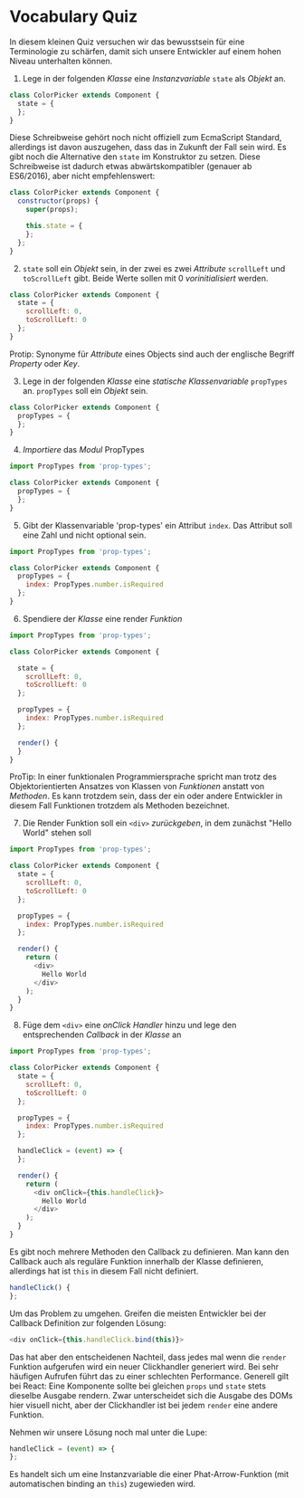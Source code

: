 # Vocabulary Quiz

In diesem kleinen Quiz versuchen wir das bewusstsein für eine Terminologie zu schärfen, damit sich unsere Entwickler auf einem hohen Niveau unterhalten können.

1. Lege in der folgenden _Klasse_ eine _Instanzvariable_ `state` als _Objekt_ an.

```js
class ColorPicker extends Component {
  state = {
  };
}
```

Diese Schreibweise gehört noch nicht offiziell zum EcmaScript Standard, allerdings ist davon auszugehen, dass das in Zukunft der Fall sein wird. Es gibt noch die Alternative den `state` im Konstruktor zu setzen. Diese Schreibweise ist dadurch etwas abwärtskompatibler (genauer ab ES6/2016), aber nicht empfehlenswert:

```js
class ColorPicker extends Component {
  constructor(props) {
    super(props);

    this.state = {
    };
  };
}
```

2. `state` soll ein _Objekt_ sein, in der zwei es zwei _Attribute_ `scrollLeft` und `toScrollLeft` gibt. Beide Werte sollen mit 0 _vorinitialisiert_ werden.

```js
class ColorPicker extends Component {
  state = {
    scrollLeft: 0,
    toScrollLeft: 0
  };
}
```

Protip: Synonyme für _Attribute_ eines Objects sind auch der englische Begriff _Property_ oder _Key_.

3. Lege in der folgenden _Klasse_ eine _statische Klassenvariable_ `propTypes` an. `propTypes` soll ein _Objekt_ sein.

```js
class ColorPicker extends Component {
  propTypes = {
  };
}
```

4. _Importiere_ das _Modul_ PropTypes

```js
import PropTypes from 'prop-types';

class ColorPicker extends Component {
  propTypes = {
  };
}
```

5. Gibt der Klassenvariable 'prop-types' ein Attribut `index`. Das Attribut soll eine Zahl und nicht optional sein.

```js
import PropTypes from 'prop-types';

class ColorPicker extends Component {
  propTypes = {
    index: PropTypes.number.isRequired
  };
}
```

6. Spendiere der _Klasse_ eine render _Funktion_

```js
import PropTypes from 'prop-types';

class ColorPicker extends Component {

  state = {
    scrollLeft: 0,
    toScrollLeft: 0
  };

  propTypes = {
    index: PropTypes.number.isRequired
  };

  render() {
  }
}
```

ProTip: In einer funktionalen Programmiersprache spricht man trotz des Objektorientierten Ansatzes von Klassen von _Funktionen_ anstatt von _Methoden_. Es kann trotzdem sein, dass der ein oder andere Entwickler in diesem Fall Funktionen trotzdem als Methoden bezeichnet.

7. Die Render Funktion soll ein `<div>` _zurückgeben_, in dem zunächst "Hello World" stehen soll

```js
import PropTypes from 'prop-types';

class ColorPicker extends Component {
  state = {
    scrollLeft: 0,
    toScrollLeft: 0
  };

  propTypes = {
    index: PropTypes.number.isRequired
  };

  render() {
    return (
      <div>
        Hello World
      </div>
    );
  }
}
```

8. Füge dem `<div>` eine _onClick Handler_ hinzu und lege den entsprechenden _Callback_ in der _Klasse_ an

```js
import PropTypes from 'prop-types';

class ColorPicker extends Component {
  state = {
    scrollLeft: 0,
    toScrollLeft: 0
  };

  propTypes = {
    index: PropTypes.number.isRequired
  };

  handleClick = (event) => {
  };

  render() {
    return (
      <div onClick={this.handleClick}>
        Hello World
      </div>
    );
  }
}
```

Es gibt noch mehrere Methoden den Callback zu definieren. Man kann den Callback auch als reguläre Funktion innerhalb der Klasse definieren, allerdings hat ist `this` in diesem Fall nicht definiert.

```js
handleClick() {
};
```

Um das Problem zu umgehen. Greifen die meisten Entwickler bei der Callback Definition zur folgenden Lösung:

```js
<div onClick={this.handleClick.bind(this)}>
```

Das hat aber den entscheidenen Nachteil, dass jedes mal wenn die `render` Funktion aufgerufen wird ein neuer Clickhandler generiert wird. Bei sehr häufigen Aufrufen führt das zu einer schlechten Performance. Generell gilt bei React: Eine Komponente sollte bei gleichen `props` und `state` stets dieselbe Ausgabe rendern. Zwar unterscheidet sich die Ausgabe des DOMs hier visuell nicht, aber der Clickhandler ist bei jedem `render` eine andere Funktion.

Nehmen wir unsere Lösung noch mal unter die Lupe:

```js
handleClick = (event) => {
};
```

Es handelt sich um eine Instanzvariable die einer Phat-Arrow-Funktion (mit automatischen binding an `this`) zugewieden wird.
